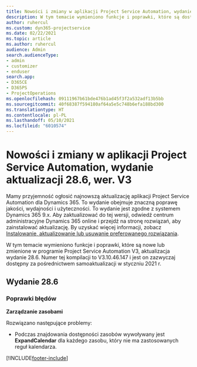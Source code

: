 ```yaml
---
title: Nowości i zmiany w aplikacji Project Service Automation, wydanie 28.6, poprawka, wer. V3
description: W tym temacie wymieniono funkcje i poprawki, które są dostępne w aktualizacji Project Service Automation, wydanie 28.6, poprawka, wersja V3.
author: ruhercul
ms.custom: dyn365-projectservice
ms.date: 02/22/2021
ms.topic: article
ms.author: ruhercul
audience: Admin
search.audienceType:
- admin
- customizer
- enduser
search.app:
- D365CE
- D365PS
- ProjectOperations
ms.openlocfilehash: 09111967b61bde476b1ad45f3f2a532adf13b5bb
ms.sourcegitcommit: 40f68387f594180af64a5e5c748b6efa188bd300
ms.translationtype: HT
ms.contentlocale: pl-PL
ms.lasthandoff: 05/10/2021
ms.locfileid: "6010574"
---
```

# <a name="whats-new-or-changed-in-project-service-automation-update-release-286-v3"></a>Nowości i zmiany w aplikacji Project Service Automation, wydanie aktualizacji 28.6, wer. V3

Mamy przyjemność ogłosić najnowszą aktualizację aplikacji Project Service Automation dla Dynamics 365. To wydanie obejmuje znaczną poprawę jakości, wydajności i użyteczności. To wydanie jest zgodne z systemem Dynamics 365 9.x. Aby zaktualizować do tej wersji, odwiedź centrum administracyjne Dynamics 365 online i przejdź na stronę rozwiązań, aby zainstalować aktualizację. By uzyskać więcej informacji, zobacz [Instalowanie, aktualizowanie lub usuwanie preferowanego rozwiązania](/power-platform/admin/install-remove-preferred-solution).

W tym temacie wymieniono funkcje i poprawki, które są nowe lub zmienione w programie Project Service Automation V3, aktualizacja wydanie 28.6. Numer tej kompilacji to V3.10.46.147 i jest on zazwyczaj dostępny za pośrednictwem samoaktualizacji w styczniu 2021 r.

## <a name="update-release-286"></a>Wydanie 28.6

### <a name="bug-fixes"></a>Poprawki błędów


**Zarządzanie zasobami**

Rozwiązano następujące problemy:

- Podczas znajdowania dostępności zasobów wywoływany jest **ExpandCalendar** dla każdego zasobu, który nie ma zastosowanych reguł kalendarza.


[!INCLUDE[footer-include](../includes/footer-banner.md)]
